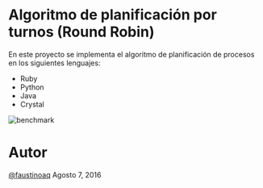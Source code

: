 # Algoritmo de planificación por turnos (Round Robin)

En este proyecto se implementa el algoritmo de planificación de
procesos en los siguientes lenguajes:

* Ruby
* Python
* Java
* Crystal

![benchmark](https://raw.githubusercontent.com/faustinoaq/RoundRobin/master/benchmark.png)

# Autor
[@faustinoaq](http://github.com/faustinoaq) Agosto 7, 2016